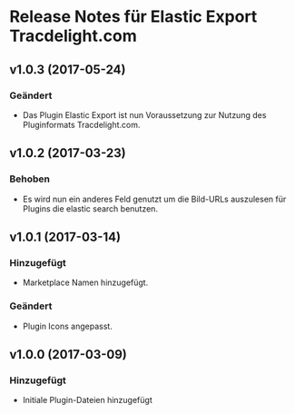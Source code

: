 # Release Notes für Elastic Export Tracdelight.com

## v1.0.3 (2017-05-24)

### Geändert
- Das Plugin Elastic Export ist nun Voraussetzung zur Nutzung des Pluginformats Tracdelight.com.

## v1.0.2 (2017-03-23)

### Behoben
- Es wird nun ein anderes Feld genutzt um die Bild-URLs auszulesen für Plugins die elastic search benutzen.

## v1.0.1 (2017-03-14)

### Hinzugefügt
- Marketplace Namen hinzugefügt.

### Geändert
- Plugin Icons angepasst.

## v1.0.0 (2017-03-09)

### Hinzugefügt
- Initiale Plugin-Dateien hinzugefügt